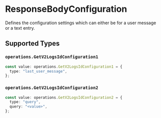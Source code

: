 # ResponseBodyConfiguration

Defines the configuration settings which can either be for a user message or a text entry.


## Supported Types

### `operations.GetV2LogsIdConfiguration1`

```typescript
const value: operations.GetV2LogsIdConfiguration1 = {
  type: "last_user_message",
};
```

### `operations.GetV2LogsIdConfiguration2`

```typescript
const value: operations.GetV2LogsIdConfiguration2 = {
  type: "query",
  query: "<value>",
};
```

